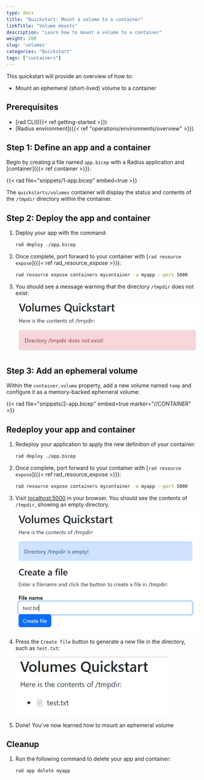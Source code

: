 ```yaml
---
type: docs
title: "Quickstart: Mount a volume to a container"
linkTitle: "Volume mounts"
description: "Learn how to mount a volume to a container" 
weight: 200
slug: 'volumes'
categories: "Quickstart"
tags: ["containers"]
---
```


This quickstart will provide an overview of how to:

- Mount an ephemeral (short-lived) volume to a container

## Prerequisites

- [rad CLI]({{< ref getting-started >}})
- [Radius environment]({{< ref "operations/environments/overview" >}})

## Step 1: Define an app and a container

Begin by creating a file named `app.bicep` with a Radius application and [container]({{< ref container >}}):

{{< rad file="snippets/1-app.bicep" embed=true >}}

The `quickstarts/volumes` container will display the status and contents of the `/tmpdir` directory within the container.

## Step 2: Deploy the app and container

1. Deploy your app with the command:

   ```bash
   rad deploy ./app.bicep
   ```
1. Once complete, port forward to your container with [`rad resource expose`]({{< ref rad_resource_expose >}}):

   ```bash
   rad resource expose containers mycontainer -a myapp --port 5000
   ```
1. You should see a message warning that the directory `/tmpdir` does not exist:

   <img src="screenshot-error.jpg" width=500px alt="Screeshot of container showing that the tmp directory does not exist">

## Step 3: Add an ephemeral volume

Within the `container.volume` property, add a new volume named `temp` and configure it as a memory-backed ephemeral volume:

{{< rad file="snippets/2-app.bicep" embed=true marker="//CONTAINER" >}}

## Redeploy your app and container

1. Redeploy your application to apply the new definition of your container:

   ```bash
   rad deploy ./app.bicep
   ```

1. Once complete, port forward to your container with [`rad resource expose`]({{< ref rad_resource_expose >}}):

   ```bash
   rad resource expose containers mycontainer -a myapp --port 5000
   ```
   
1. Visit [localhost:5000](http://localhost:5000) in your browser. You should see the contents of `/tmpdir`, showing an empty directory.

   <img src="screenshot-empty.jpg" width=500px alt="Screeshot of container showing that the tmp directory has no items">
1. Press the `Create file` button to generate a new file in the directory, such as `test.txt`:

   <img src="screenshot.jpg" width=400px alt="Screeshot of container showing files being created">
1. Done! You've now learned how to mount an ephemeral volume

## Cleanup

1. Run the following command to delete your app and container:

   ```bash
   rad app delete myapp
   ```
